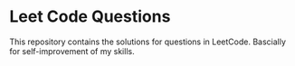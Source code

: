# Leet Code Questions

This repository contains the solutions for questions in LeetCode. Bascially for self-improvement of my skills.

